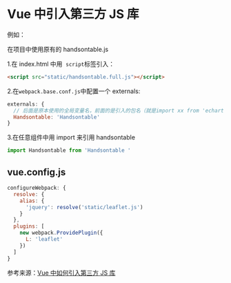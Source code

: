 # Vue 中引入第三方 JS 库

例如：

在项目中使用原有的 handsontable.js

1.在 index.html 中用  `script`标签引入：

```html
<script src="static/handsontable.full.js"></script>
```

2.在`webpack.base.conf.js`中配置一个 externals:

```javascript
externals: {
  // 后面是原本使用的全局变量名，前面的是引入的包名（就是import xx from 'echart'），然后我们实际写代码时候，用的是xx这个变量名。
  Handsontable: 'Handsontable'
}
```

3.在任意组件中用 import 来引用 handsontable

```javascript
import Handsontable from 'Handsontable '
```

## vue.config.js

```js
configureWebpack: {
  resolve: {
    alias: {
      'jquery': resolve('static/leaflet.js')
    }
  },
  plugins: [
    new webpack.ProvidePlugin({
      L: 'leaflet'
    })
  ]
}
```

参考来源：[Vue 中如何引入第三方 JS 库](https://blog.csdn.net/csdn_yudong/article/details/78795743)
